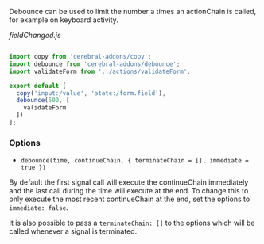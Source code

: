 Debounce can be used to limit the number a times an actionChain is called, for example on keyboard activity.

*fieldChanged.js*
```javascript

import copy from 'cerebral-addons/copy';
import debounce from 'cerebral-addons/debounce';
import validateForm from '../actions/validateForm';

export default [
  copy('input:/value', 'state:/form.field'),
  debounce(500, [
    validateForm
  ])
];
```

### Options

* `debounce(time, continueChain, { terminateChain = [], immediate = true })`

By default the first signal call will execute the continueChain immediately and the last call during the time
will execute at the end. To change this to only execute the most recent continueChain at the end, set the
options to `immediate: false`.

It is also possible to pass a `terminateChain: []` to the options which will be called whenever a signal is terminated.
